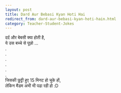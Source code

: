 ```yaml
---
layout: post
title: Dard Aur Bebasi Kyan Hoti Hai
redirect_from: dard-aur-bebasi-kyan-hoti-hain.html
category: Teacher-Student-Jokes
---
```

दर्द और बेबसी क्या होती है,<br/>
ये उस बच्चे से पूछो ...<br/>
.<br/>
.<br/>
.<br/>
.<br/>
.<br/>
.<br/>
जिसकी छुट्टी हुए 15 मिनट हो चुके हों,<br/>
लेकिन मैडम अभी भी पढा रही हो :D
